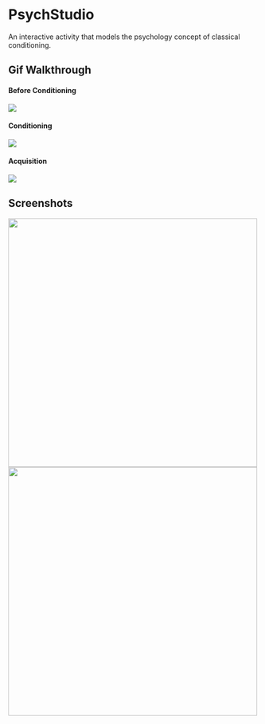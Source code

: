 # PsychStudio

An interactive activity that models the psychology concept of classical conditioning.

## Gif Walkthrough

#### Before Conditioning

![](https://i.imgur.com/RS1woBL.gif)

#### Conditioning

![](https://i.imgur.com/1kRqiGb.gif)

#### Acquisition

![](https://i.imgur.com/fJLMTP3.gif)


## Screenshots

<img src="https://i.imgur.com/I3vb19A.png" width=500>

<img src="https://i.imgur.com/v8o5wyR.png" width=500>
